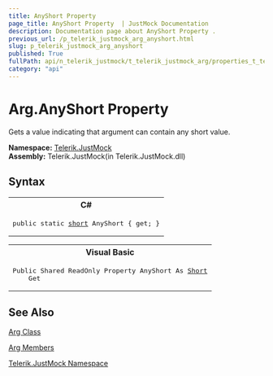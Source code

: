```yaml
---
title: AnyShort Property 
page_title: AnyShort Property  | JustMock Documentation
description: Documentation page about AnyShort Property .
previous_url: /p_telerik_justmock_arg_anyshort.html
slug: p_telerik_justmock_arg_anyshort
published: True
fullPath: api/n_telerik_justmock/t_telerik_justmock_arg/properties_t_telerik_justmock_arg/p_telerik_justmock_arg_anyshort
category: "api"
---
```


# Arg.AnyShort Property



Gets a value indicating that argument can contain any short value.


 **Namespace:**  [Telerik.JustMock](n_telerik_justmock) <br> **Assembly:** Telerik.JustMock(in Telerik.JustMock.dll)
## Syntax


<div id="syntaxCodeBlocks" class="code"><span codeLanguage="CSharp"><table><tr><th>C#</th></tr><tr><td><pre xml:space="preserve"><span class="keyword">public</span> <span class="keyword">static</span> <a href="https://msdn2.microsoft.com/en-us/library/e07e6fds" target="_blank">short</a> <span class="identifier">AnyShort</span> { <span class="keyword">get</span>; }</pre></td></tr></table></span><span codeLanguage="VisualBasicDeclaration"><table><tr><th>Visual Basic</th></tr><tr><td><pre xml:space="preserve"><span class="keyword">Public</span> <span class="keyword">Shared</span> <span class="keyword">ReadOnly</span> <span class="keyword">Property</span> <span class="identifier">AnyShort</span> <span class="keyword">As</span> <a href="https://msdn2.microsoft.com/en-us/library/e07e6fds" target="_blank">Short</a>
	<span class="keyword">Get</span></pre></td></tr></table></span></div>


## See Also



 [Arg Class](t_telerik_justmock_arg) 

 [Arg Members](allmembers_t_telerik_justmock_arg) 

 [Telerik.JustMock Namespace](n_telerik_justmock) 




